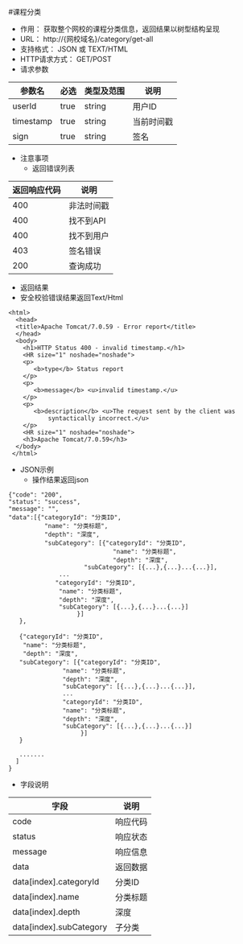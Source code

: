 #课程分类

* 作用： 获取整个网校的课程分类信息，返回结果以树型结构呈现
* URL： http://{网校域名}/category/get-all
* 支持格式： JSON 或 TEXT/HTML
* HTTP请求方式： GET/POST
* 请求参数

| 参数名       | 必选  | 类型及范围 | 说明 |
| ----------- | ----- | -------- | -----|
| userId      | true  | string   |用户ID |
| timestamp   | true  | string   |当前时间戳|
|sign         |true|string |签名|

* 注意事项
  * 返回错误列表

| 返回响应代码 | 说明     |
|----------- | -------- |
|400         | 非法时间戳 |
|400         |	找不到API|
|400         |	找不到用户|
|403         |	签名错误  |
|200         |	查询成功  |

* 返回结果
 * 安全校验错误结果返回Text/Html

````
<html>
  <head>
  <title>Apache Tomcat/7.0.59 - Error report</title>
  </head>
  <body>
    <h1>HTTP Status 400 - invalid timestamp.</h1>
    <HR size="1" noshade="noshade">
    <p>
       <b>type</b> Status report
    </p>
    <p>
       <b>message</b> <u>invalid timestamp.</u>
    </p>
    <p>
       <b>description</b> <u>The request sent by the client was
           syntactically incorrect.</u>
    </p>
    <HR size="1" noshade="noshade">
    <h3>Apache Tomcat/7.0.59</h3>
  </body>
 </html>
````

* JSON示例
  * 操作结果返回json

````
{"code": "200",
"status": "success",
"message": "",
"data":[{"categoryId": "分类ID",
          "name": "分类标题",
          "depth": "深度",
          "subCategory": [{"categoryId": "分类ID",
                             "name": "分类标题",
                             "depth": "深度",
                     "subCategory": [{...},{...}...{...}],
              ...
             "categoryId": "分类ID",
              "name": "分类标题",
              "depth": "深度",
              "subCategory": [{...},{...}...{...}]
                   }]
   },
   
   {"categoryId": "分类ID",
    "name": "分类标题",
    "depth": "深度",
   "subCategory": [{"categoryId": "分类ID",
               "name": "分类标题",
               "depth": "深度",
               "subCategory": [{...},{...}...{...}],
               ...
               "categoryId": "分类ID",
               "name": "分类标题",
               "depth": "深度",
               "subCategory": [{...},{...}...{...}]
                    }]
   }
   
   .......
  ]
}
````

* 字段说明

|字段|说明|
|---|---|
|code|	响应代码|
|status|	响应状态|
|message|	响应信息|
|data|	返回数据|
|data[index].categoryId|	分类ID|
|data[index].name|	分类标题|
|data[index].depth|	深度|
|data[index].subCategory|	子分类|
